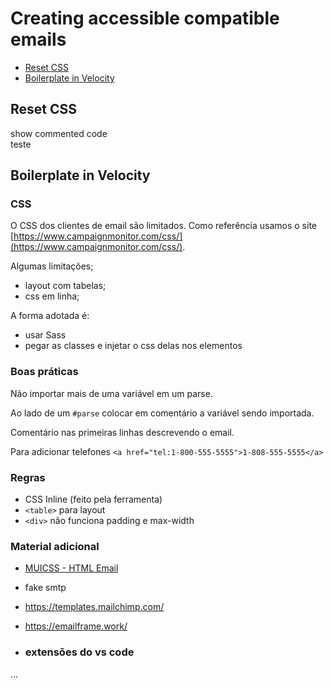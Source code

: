 # Creating accessible compatible emails

- [Reset CSS](#reset-css)
- [Boilerplate in Velocity](#boilerplate)

## <a name="reset-css"></a> Reset CSS

<detail>
  <summary>show commented code</summary>
teste

</detail>

## <a name="boilerplate"></a> Boilerplate in Velocity

### CSS

O CSS dos clientes de email são limitados. Como referência usamos o site [https://www.campaignmonitor.com/css/](https://www.campaignmonitor.com/css/).

Algumas limitações;

- layout com tabelas;
- css em linha;

A forma adotada é:

- usar Sass
- pegar as classes e injetar o css delas nos elementos

### Boas práticas

Não importar mais de uma variável em um parse.

Ao lado de um `#parse` colocar em comentário a variável sendo importada.

Comentário nas primeiras linhas descrevendo o email.

Para adicionar telefones `<a href="tel:1-800-555-5555">1-808-555-5555</a>`

### Regras

- CSS Inline (feito pela ferramenta)
- `<table>` para layout
- `<div>` não funciona padding e max-width

### Material adicional

- [MUICSS - HTML Email](https://www.muicss.com/docs/v1/email/boilerplate-html)
- fake smtp
- https://templates.mailchimp.com/
- https://emailframe.work/

- ### extensões do vs code

...

